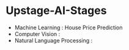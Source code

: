 # Upstage-AI-Stages

- Machine Learning : House Price Prediction
- Computer Vision :
- Natural Language Processing : 
